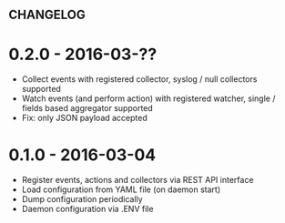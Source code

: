## CHANGELOG

# 0.2.0 - 2016-03-??

* Collect events with registered collector, syslog / null collectors supported
* Watch events (and perform action) with registered watcher, single / fields based aggregator supported
* Fix: only JSON payload accepted

# 0.1.0 - 2016-03-04

* Register events, actions and collectors via REST API interface
* Load configuration from YAML file (on daemon start)
* Dump configuration periodically
* Daemon configuration via .ENV file